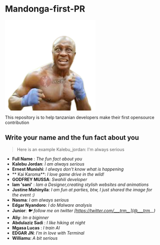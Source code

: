 # Mandonga-first-PR

<img width="300px" src="./assets/img/mandonga-logo.png" align="center" alt="Tukumbushe-Logo" />

This repository is to help tanzanian developers make their first opensource contribution

## Write your name and the fun fact about you

> Here is an example Kalebu_jordan: I'm always serious

- **Full Name** : *The fun fact about you*
- **Kalebu Jordan**: *I am always serious* 
- **Ernest Munishi**: *I always don't know what is happening*
- ** Kai Karoma**: *I love game drive in the wild!*
- **GODFREY MUSSA**: *Swahili developer*
- **Iam 'sani'** : *Iam a Designer,creating stylish websites and animations*
- **Justine Mahinyila**: *I am fun at parties, btw, I just shared the image for the event :)*
- **Nasma**: *I am always serious*
- **Edgar Nyandoro**: *I do Malware analysis* 
- **Junior**: *🐦 follow me on twitter [https://twitter.com/___trm__](@___trm__)* 
- **Aliy**: *Im a biginner*
- **Abdulaziz Sadi** : *I like hiking at night*
- **Mgasa Lucas** : *I train AI*
- **EDGAR JN**: *I'm in love with Terminal*
- **Williamu**: *A bit serious*
